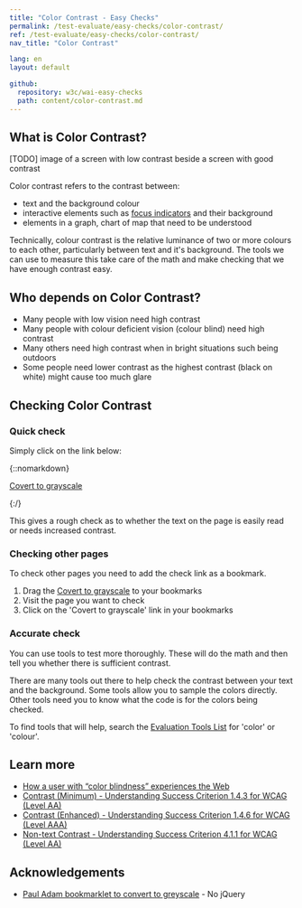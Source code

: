 ```yaml
---
title: "Color Contrast - Easy Checks"
permalink: /test-evaluate/easy-checks/color-contrast/
ref: /test-evaluate/easy-checks/color-contrast/
nav_title: "Color Contrast"

lang: en
layout: default

github:
  repository: w3c/wai-easy-checks
  path: content/color-contrast.md
---
```


## What is Color Contrast?

[TODO] image of a screen with low contrast beside a screen with good contrast

Color contrast refers to the contrast between:
* text and the background colour
* interactive elements such as [focus indicators](/test-evaluate/easy-checks/keyboard-focus/) and their background
* elements in a graph, chart of map that need to be understood

Technically, colour contrast is the relative luminance of two or more colours to each other, particularly between text and it's background. The tools we can use to measure this take care of the math and make checking that we have enough contrast easy. 

## Who depends on Color Contrast?

* Many people with low vision need high contrast
* Many people with colour deficient vision (colour blind) need high contrast
* Many others need high contrast when in bright situations such being outdoors
* Some people need lower contrast as the highest contrast (black on white) might cause too much glare

## Checking Color Contrast

### Quick check

Simply click on the link below:

{::nomarkdown}
<p>
  <a class="button active" href="javascript:void%20function(){(el=document.querySelector(%22%23wai-styles%22))%26%26el.remove(),(el=document.querySelector(%22%23wai-info-box%22))%26%26el.remove(),document.querySelector(%22body%22).insertAdjacentHTML(%22afterbegin%22,%22%3Cstyle%20id='wai-styles'%3E%23wai-info-box{z-index:1000;color:black;font-family:Noto%20Sans,Trebuchet%20MS,Helvetica%20Neue,Arial,sans-serif;border:solid%201px%20%23ddd;background-color:%23fff;box-shadow:0%204px%208px%200%20rgba(0,0,0,0.2),0%206px%2020px%200%20rgba(0,0,0,0.19);}%23wai-info-box%20header{font-weight:700;background-color:%23f2f2f2;color:%23005a6a;padding:8px%2016px;}%23wai-info-box%20header%20a{float:right;text-decoration:none}%23wai-info-box%20div{padding:8px%2016px;}.wai-more-info{position:sticky;width:25%25;margin-left:70%25;bottom:5em;}%3C/style%3E%22),document.body.style.filter=%22grayscale(1)%22,document.querySelector(%22body%22).insertAdjacentHTML(%22beforeend%22,%22%3Caside%20id=\%22wai-info-box\%22%20class=\%22wai-more-info\%22%3E%3Cheader%3EFind%20out%20more%3C/header%3E%3Cdiv%3E%3Ca%20href=\%22https://w3.org/wai/easy-checks/color-contrast/\%22%3EChecking%20Color%20Contrast%3C/a%3E%3C/div%3E%3C/aside%3E%22)}();">Covert to grayscale</a>
</p>
{:/}

This gives a rough check as to whether the text on the page is easily read or needs increased  contrast.

### Checking other pages

To check other pages you need to add the check link as a bookmark.

1. Drag the <a class="button active" href="javascript:void%20function(){(el=document.querySelector(%22%23wai-styles%22))%26%26el.remove(),(el=document.querySelector(%22%23wai-info-box%22))%26%26el.remove(),document.querySelector(%22body%22).insertAdjacentHTML(%22afterbegin%22,%22%3Cstyle%20id='wai-styles'%3E%23wai-info-box{z-index:1000;color:black;font-family:Noto%20Sans,Trebuchet%20MS,Helvetica%20Neue,Arial,sans-serif;border:solid%201px%20%23ddd;background-color:%23fff;box-shadow:0%204px%208px%200%20rgba(0,0,0,0.2),0%206px%2020px%200%20rgba(0,0,0,0.19);}%23wai-info-box%20header{font-weight:700;background-color:%23f2f2f2;color:%23005a6a;padding:8px%2016px;}%23wai-info-box%20header%20a{float:right;text-decoration:none}%23wai-info-box%20div{padding:8px%2016px;}.wai-more-info{position:sticky;width:25%25;margin-left:70%25;bottom:5em;}%3C/style%3E%22),document.body.style.filter=%22grayscale(1)%22,document.querySelector(%22body%22).insertAdjacentHTML(%22beforeend%22,%22%3Caside%20id=\%22wai-info-box\%22%20class=\%22wai-more-info\%22%3E%3Cheader%3EFind%20out%20more%3C/header%3E%3Cdiv%3E%3Ca%20href=\%22https://w3.org/wai/easy-checks/color-contrast/\%22%3EChecking%20Color%20Contrast%3C/a%3E%3C/div%3E%3C/aside%3E%22)}();">Covert to grayscale</a> to your bookmarks
2. Visit the page you want to check
3. Click on the 'Covert to grayscale' link in your bookmarks 

### Accurate check

You can use tools to test more thoroughly. These will do the math and then tell you whether there is sufficient contrast.

There are many tools out there to help check the contrast between your text and the background. Some tools allow you to sample the colors directly. Other tools need you to know what the code is for the colors being checked.

To find tools that will help, search the [Evaluation Tools List](https://www.w3.org/WAI/ER/tools/) for 'color' or 'colour'.

## Learn more

* [How a user with “color blindness” experiences the Web](https://www.w3.org/WAI/people-use-web/user-stories/#shopper)
* [Contrast (Minimum) - Understanding Success Criterion 1.4.3 for WCAG (Level AA)](https://www.w3.org/WAI/WCAG21/Understanding/contrast-minimum)
* [Contrast (Enhanced) - Understanding Success Criterion 1.4.6 for WCAG (Level AAA)](https://www.w3.org/WAI/WCAG21/Understanding/contrast-enhanced)
* [Non-text Contrast - Understanding Success Criterion 4.1.1 for WCAG (Level AA)](https://www.w3.org/WAI/WCAG21/Understanding/non-text-contrast.html)

## Acknowledgements

* [Paul Adam bookmarklet to convert to greyscale](https://pauljadam.com/demos/svg-line-chart.html) - No jQuery